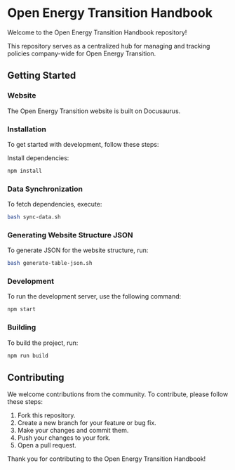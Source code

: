 # Open Energy Transition Handbook

Welcome to the Open Energy Transition Handbook repository!

This repository serves as a centralized hub for managing and tracking policies company-wide for Open Energy Transition. 

## Getting Started

### Website

The Open Energy Transition website is built on Docusaurus.

### Installation

To get started with development, follow these steps:

Install dependencies:
```bash
npm install
```

### Data Synchronization

To fetch dependencies, execute:
```bash
bash sync-data.sh
```

### Generating Website Structure JSON

To generate JSON for the website structure, run:
```bash
bash generate-table-json.sh
```

### Development

To run the development server, use the following command:
```bash
npm start
```

### Building

To build the project, run:
```bash
npm run build
```

## Contributing

We welcome contributions from the community. To contribute, please follow these steps:

1. Fork this repository.
2. Create a new branch for your feature or bug fix.
3. Make your changes and commit them.
4. Push your changes to your fork.
5. Open a pull request.

Thank you for contributing to the Open Energy Transition Handbook!
